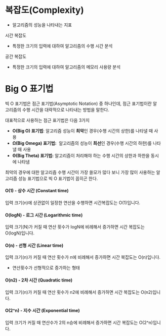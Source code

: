 # 복잡도(Complexity)
- 알고리즘의 성능을 나타내는 지표

시간 복잡도
- 특정한 크기의 입력에 대하여 알고리즘의 수행 시간 분석

공간 복잡도 
- 특정한 크기의 입력에 대하여 알고리즘의 메모리 사용량 분석

# Big O 표기법
빅 O 표기법은 점근 표기법(Asymptotic Notation) 중 하나인데, 점근 표기법이란 알고리즘의 수행 시간을 대략적으로 나타내는 방법을 말한다. 

대표적으로 사용하는 점근 표기법은 다음 3가지
- **O(Big O) 표기법**: 알고리즘 성능이 **최악**인 경우(수행 시간의 상한)를 나타낼 때 사용
- **Ω(Big Omega) 표기법:**  알고리즘의 성능이 **최선**인 경우(수행 시간의 하한)를 나타낼 때 사용
- **Θ(Big Theta) 표기법:** 알고리즘이 처리해야 하는 수행 시간의 상한과 하한을 동시에 나타냄

최악의 경우에 대한 알고리즘 수행 시간이 가장 쓸모가 많다 보니 가장 많이 사용하는 알고리즘 성능 표기법으로 빅 O 표기법이 꼽히곤 한다.

#### O(1) - 상수 시간 (Constant time)
입력 크기(n)에 상관없이 일정한 연산을 수행하면 시간복잡도는 O(1)입니다.

#### O(logN) - 로그 시간 (Logarithmic time)

입력 크기(N)가 커질 때 연산 횟수가 logN에 비례해서 증가하면 시간 복잡도는 O(logN)입니다.

#### O(n) - 선형 시간 (Linear time)

입력 크기(n)가 커질 때 연산 횟수가 n에 비례해서 증가하면 시간 복잡도는 O(n)입니다.
- 연산횟수가 선형적으로 증가하는 형태

#### O(n2) - 2차 시간 (Quadratic time)

입력 크기(n)가 커질 때 연산 횟수가 n2에 비례해서 증가하면 시간 복잡도는 O(n2)입니다.

#### O(2^n) - 지수 시간 (Exponential time)

입력 크기가 커질 때 연산수가 2의 n승에 비례해서 증가하면 시간 복잡도는 O(2^n)입니다.